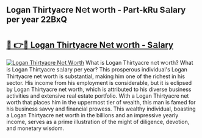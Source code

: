 ## Logan Thirtyacre N𝚎t w𝚘rth - Part-kRu S𝚊lary per year 22BxQ

# <h2><a href="http://gc51uyt.nevu.top/?p=Logan+Thirtyacre">🔗 👉🔴 Logan Thirtyacre N𝚎t w𝚘rth - S𝚊lary</a></h2>

[![Logan Thirtyacre N𝚎t W𝚘rth](https://i.imgur.com/Oavwk0R.jpeg)](http://gc51uyt.nevu.top/?p=Logan+Thirtyacre)
What is Logan Thirtyacre n𝚎t w𝚘rth? What is Logan Thirtyacre s𝚊lary per year?
This prosperous individual's Logan Thirtyacre net worth is substantial, making him one of the richest in his sector. His income from his employment is considerable, but it is eclipsed by Logan Thirtyacre net worth, which is attributed to his diverse business activities and extensive real estate portfolio. With a Logan Thirtyacre net worth that places him in the uppermost tier of wealth, this man is famed for his business savvy and financial prowess. This wealthy individual, boasting a Logan Thirtyacre net worth in the billions and an impressive yearly income, serves as a prime illustration of the might of diligence, devotion, and monetary wisdom.
